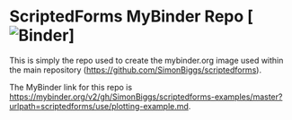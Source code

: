 # ScriptedForms MyBinder Repo [![Binder](https://mybinder.org/v2/gh/SimonBiggs/scriptedforms-examples/master?urlpath=scriptedforms/use/plotting-example.md)]

This is simply the repo used to create the mybinder.org image used within the main repository (https://github.com/SimonBiggs/scriptedforms).

The MyBinder link for this repo is https://mybinder.org/v2/gh/SimonBiggs/scriptedforms-examples/master?urlpath=scriptedforms/use/plotting-example.md.
